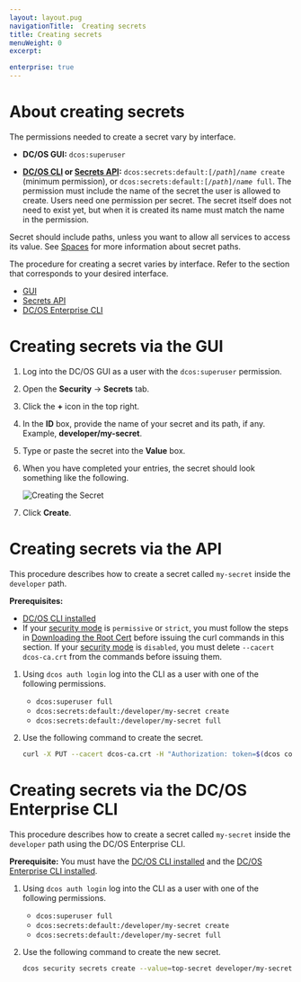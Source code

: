```yaml
---
layout: layout.pug
navigationTitle:  Creating secrets
title: Creating secrets
menuWeight: 0
excerpt:

enterprise: true
---
```



# About creating secrets

The permissions needed to create a secret vary by interface. 

- **DC/OS GUI:** `dcos:superuser` 

- **[DC/OS CLI](/1.9/cli/) or [Secrets API](/1.9/security/ent/secrets/secrets-api/):** <code>dcos:secrets:default:[/<i>path</i>]/<i>name</i> create</code> (minimum permission), or <code>dcos:secrets:default:[/<i>path</i>]/<i>name</i> full</code>. The permission must include the name of the secret the user is allowed to create. Users need one permission per secret. The secret itself does not need to exist yet, but when it is created its name must match the name in the permission.

Secret should include paths, unless you want to allow all services to access its value. See [Spaces](/1.9/security/ent/#spaces) for more information about secret paths.

The procedure for creating a secret varies by interface. Refer to the section that corresponds to your desired interface.

- [GUI](#ui)
- [Secrets API](#api)
- [DC/OS Enterprise CLI](#cli)

# <a name="ui"></a>Creating secrets via the GUI 

1. Log into the DC/OS GUI as a user with the `dcos:superuser` permission.

1. Open the **Security** -> **Secrets** tab.

1. Click the **+** icon in the top right.

1. In the **ID** box, provide the name of your secret and its path, if any. Example, **developer/my-secret**.

1. Type or paste the secret into the **Value** box.

1. When you have completed your entries, the secret should look something like the following.

    ![Creating the Secret](/1.9/img/create-secret.png)
    
1. Click **Create**. 


# <a name="api"></a>Creating secrets via the API

This procedure describes how to create a secret called `my-secret` inside the `developer` path. 

**Prerequisites:** 

- [DC/OS CLI installed](/1.9/cli/install/)
- If your [security mode](/1.9/installing/ent/custom/configuration/configuration-parameters/#security) is `permissive` or `strict`, you must follow the steps in [Downloading the Root Cert](/1.9/networking/tls-ssl/get-cert/) before issuing the curl commands in this section. If your [security mode](/1.9/installing/ent/custom/configuration/configuration-parameters/#security) is `disabled`, you must delete `--cacert dcos-ca.crt` from the commands before issuing them.

1. Using `dcos auth login` log into the CLI as a user with one of the following permissions.

     - `dcos:superuser full`
     - `dcos:secrets:default:/developer/my-secret create`
     - `dcos:secrets:default:/developer/my-secret full`
   
2. Use the following command to create the secret.

   ```bash
   curl -X PUT --cacert dcos-ca.crt -H "Authorization: token=$(dcos config show core.dcos_acs_token)" -d '{"value":"very-secret"}' $(dcos config show core.dcos_url)/secrets/v1/secret/default/developer/my-secret -H 'Content-Type: application/json'
   ```

# <a name="cli"></a>Creating secrets via the DC/OS Enterprise CLI

This procedure describes how to create a secret called `my-secret` inside the `developer` path using the DC/OS Enterprise CLI.

**Prerequisite:** You must have the [DC/OS CLI installed](/1.9/cli/install/) and the  [DC/OS Enterprise CLI installed](/1.9/cli/enterprise-cli/#ent-cli-install).

1. Using `dcos auth login` log into the CLI as a user with one of the following permissions.

     - `dcos:superuser full`
     - `dcos:secrets:default:/developer/my-secret create`
     - `dcos:secrets:default:/developer/my-secret full`
    
1. Use the following command to create the new secret.

   ```bash
   dcos security secrets create --value=top-secret developer/my-secret
   ```
